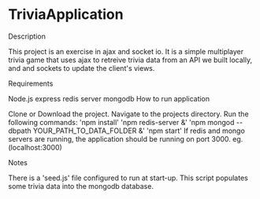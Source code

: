 # TriviaApplication
Description

This project is an exercise in ajax and socket io. It is a simple multiplayer trivia game that uses ajax to retreive trivia data from an API we built locally, and and sockets to update the client's views.

Requirements

Node.js
express
redis server
mongodb
How to run application

Clone or Download the project.
Navigate to the projects directory.
Run the following commands: 'npm install' 'npm redis-server &' 'npm mongod --dbpath YOUR_PATH_TO_DATA_FOLDER &' 'npm start'
If redis and mongo servers are running, the application should be running on port 3000. eg. (localhost:3000)

Notes

There is a 'seed.js' file configured to run at start-up. This script populates some trivia data into the mongodb database.
